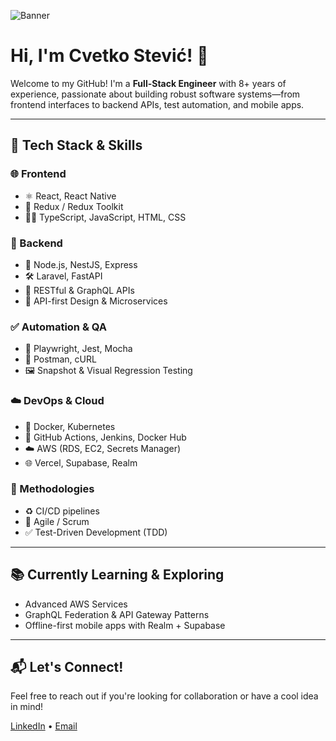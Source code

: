 ![Banner](https://raw.githubusercontent.com/cvetkos/cvetkos/main/banner.png)

# Hi, I'm Cvetko Stević! 👋

Welcome to my GitHub! I'm a **Full-Stack Engineer** with 8+ years of experience, passionate about building robust software systems—from frontend interfaces to backend APIs, test automation, and mobile apps.

---

## 🚀 Tech Stack & Skills

### 🌐 Frontend

- ⚛️ React, React Native
- 🔁 Redux / Redux Toolkit
- 🧑‍🎨 TypeScript, JavaScript, HTML, CSS

### 🔧 Backend

- 🧱 Node.js, NestJS, Express
- 🛠️ Laravel, FastAPI
- 🔌 RESTful & GraphQL APIs
- 🧩 API-first Design & Microservices

### ✅ Automation & QA

- 🧪 Playwright, Jest, Mocha
- 🧷 Postman, cURL
- 🖼️ Snapshot & Visual Regression Testing

### ☁️ DevOps & Cloud

- 🐳 Docker, Kubernetes
- 🚀 GitHub Actions, Jenkins, Docker Hub
- ☁️ AWS (RDS, EC2, Secrets Manager)
- 🌐 Vercel, Supabase, Realm

### 🧠 Methodologies

- ♻️ CI/CD pipelines
- 🔄 Agile / Scrum
- ✅ Test-Driven Development (TDD)

---

## 📚 Currently Learning & Exploring

- Advanced AWS Services
- GraphQL Federation & API Gateway Patterns
- Offline-first mobile apps with Realm + Supabase

---

## 📬 Let's Connect!

Feel free to reach out if you're looking for collaboration or have a cool idea in mind!

[LinkedIn](https://www.linkedin.com/in/cvetkostevic/) • [Email](mailto:stevicitconsulting@gmail.com)
